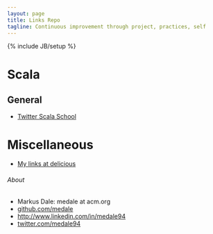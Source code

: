 ```yaml
---
layout: page
title: Links Repo
tagline: Continuous improvement through project, practices, self
---
```

{% include JB/setup %}

# Scala

## General
* [Twitter Scala School](http://twitter.github.io/scala_school/)

# Miscellaneous
* [My links at delicious](https://delicious.com/medale94)

<h6>About</h6>
   <ul>
     <li class="contact">Markus Dale: medale at acm.org</li>
     <li class="github"><a href="http://github.com/medale/" rel="me">github.com/medale</a></li>
     <li class="linkedin"><a href="http://www.linkedin.com/in/medale94" rel="me">http://www.linkedin.com/in/medale94</a></li>
     <li class="twitter"><a href="http://twitter.com/medale94/" rel="me">twitter.com/medale94</a></li>
   </ul>
